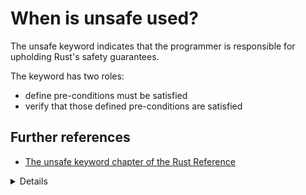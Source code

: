 # When is unsafe used?

The unsafe keyword indicates that the programmer is responsible for upholding
Rust's safety guarantees.

The keyword has two roles:

- define pre-conditions must be satisfied
- verify that those defined pre-conditions are satisfied

## Further references

- [The unsafe keyword chapter of the Rust Reference](https://doc.rust-lang.org/reference/unsafe-keyword.html)

<details>

Places where pre-conditions can be defined (Role 1)

- [unsafe functions] (`unsafe fn { ... }`). Example: `get_unchecked` method on
  slices, which requires callers to verify that the index is in-bounds.
- unsafe traits (`unsafe trait`). Examples: [`Send`] and [`Sync`] marker traits
  in the standard library.

Places where pre-conditions must be satisfied (Role 2)

- unsafe blocks (`unafe { ... }`)
- implementing unsafe traits (`unsafe impl`)
- access external items (`unsafe extern`)
- adding
  [unsafe attributes](https://doc.rust-lang.org/reference/attributes.html) o an
  item. Examples: [`export_name`], [`link_section`] and [`no_mangle`]. Usage:
  `#[unsafe(no_mangle)]`

[unsafe functions]: https://doc.rust-lang.org/reference/unsafe-keyword.html#unsafe-functions-unsafe-fn
[unsafe traits]: https://doc.rust-lang.org/reference/unsafe-keyword.html#unsafe-traits-unsafe-trait
[`export_name`]: https://doc.rust-lang.org/reference/abi.html#the-export_name-attribute
[`link_section`]: https://doc.rust-lang.org/reference/abi.html#the-link_section-attribute
[`no_mangle`]: https://doc.rust-lang.org/reference/abi.html#the-no_mangle-attribute
[`Send`]: https://doc.rust-lang.org/std/marker/trait.Send.html
[`Sync`]: https://doc.rust-lang.org/std/marker/trait.Sync.html

</details>
